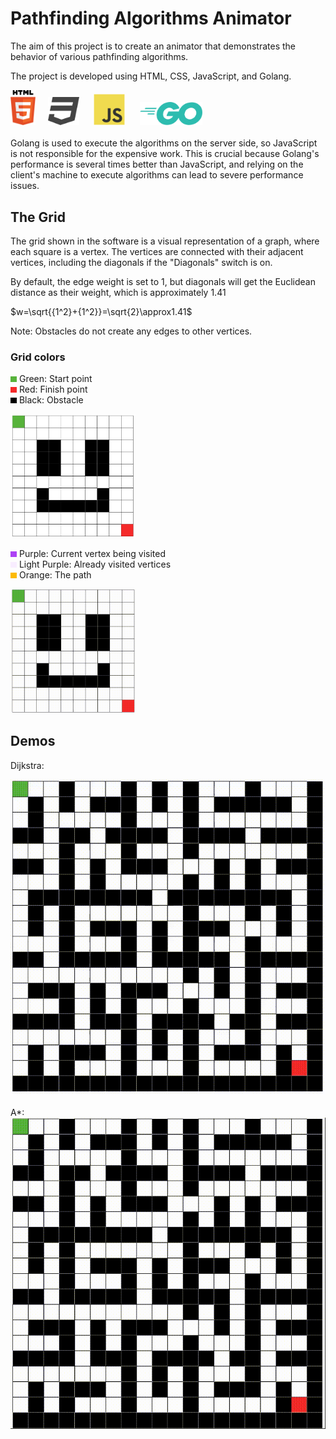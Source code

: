 # Pathfinding Algorithms Animator
The aim of this project is to create an animator that demonstrates the behavior of various pathfinding algorithms.

The project is developed using HTML, CSS, JavaScript, and Golang.
<div float="left">
    <img src="readme_files/html.svg" width=40>&nbsp;&nbsp;&nbsp;&nbsp;
    <img src="readme_files/css.svg" width=50>
    &nbsp;&nbsp;&nbsp;&nbsp;
    <img src="readme_files/javascript.svg" width=50>
    &nbsp;&nbsp;&nbsp;&nbsp;
    <img src="readme_files/go.svg" width=100>
</div>
<br>
Golang is used to execute the algorithms on the server side, so JavaScript is not responsible for the expensive work. This is crucial because Golang's performance is several times better than JavaScript, and relying on the client's machine to execute algorithms can lead to severe performance issues.


## The Grid
The grid shown in the software is a visual representation of a graph, where each square is a vertex. The vertices are connected with their adjacent vertices, including the diagonals if the "Diagonals" switch is on.

By default, the edge weight is set to 1, but diagonals will get the Euclidean distance as their weight, which is approximately 1.41

$w=\sqrt{{1^2}+{1^2}}=\sqrt{2}\approx1.41$

Note: Obstacles do not create any edges to other vertices.

### Grid colors
<img src="readme_files/green.png" width=10> Green: Start point<br>
<img src="readme_files/red.png" width=10> Red: Finish point<br>
<img src="readme_files/black.png" width=10> Black: Obstacle<br>

<img src="readme_files/gridcolors.png" width=200>

<img src="readme_files/purple.png" width=10> Purple: Current vertex being visited<br>
<img src="readme_files/light-purple.png" width=10> Light Purple: Already visited vertices<br>
<img src="readme_files/orange.png" width=10> Orange: The path<br>

<img src="readme_files/pathfinding-demo.gif" width=200>

## Demos
Dijkstra:

<img src="readme_files/pathfinding-demo-dijkstra.gif">
<br>
<br>
A*:

<img src="readme_files/pathfinding-demo-a-star.gif">


